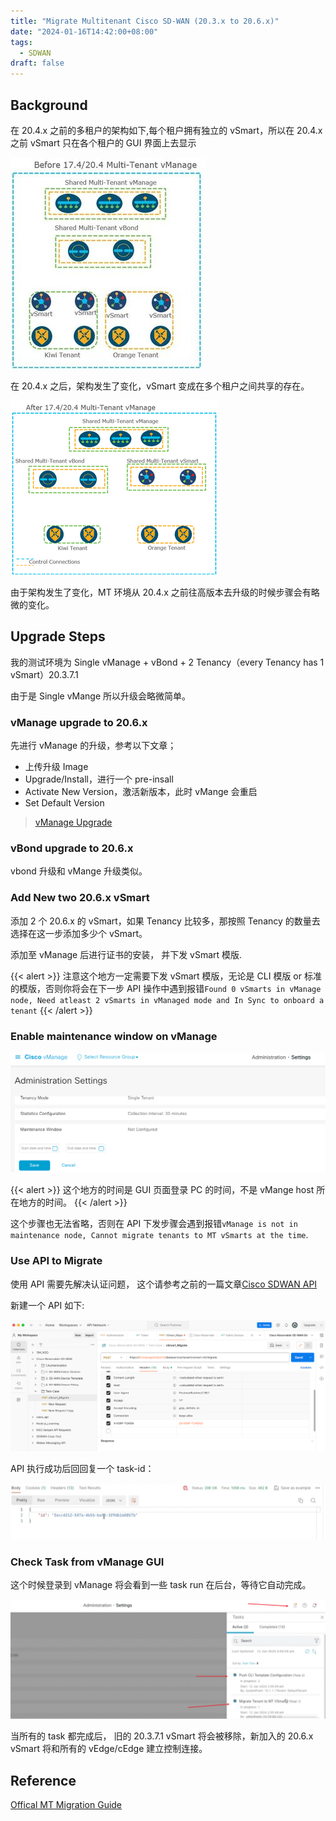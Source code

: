 ```yaml
---
title: "Migrate Multitenant Cisco SD-WAN (20.3.x to 20.6.x)"
date: "2024-01-16T14:42:00+08:00"
tags:
  - SDWAN
draft: false
---
```


## Background

在 20.4.x 之前的多租户的架构如下,每个租户拥有独立的 vSmart，所以在 20.4.x 之前 vSmart 只在各个租户的 GUI 界面上去显示

![Architecture of Multi-Tenancy pre 20.3.X versions](mt-arc-before-20_4.png)

在 20.4.x 之后，架构发生了变化，vSmart 变成在多个租户之间共享的存在。

![Architecture of Mult-Tenancy 20.4/17.4 version and later](mt-arc-after-20_4.png)

由于架构发生了变化，MT 环境从 20.4.x 之前往高版本去升级的时候步骤会有略微的变化。

## Upgrade Steps

我的测试环境为 Single vManage + vBond + 2 Tenancy（every Tenancy has 1 vSmart）20.3.7.1

由于是 Single vMange 所以升级会略微简单。

### vManage upgrade to 20.6.x

先进行 vManage 的升级，参考以下文章；

- 上传升级 Image
- Upgrade/Install，进行一个 pre-insall
- Activate New Version，激活新版本，此时 vMange 会重启
- Set Default Version

> [vManage Upgrade](https://www.cisco.com/c/zh_cn/support/docs/wan/dpt/220424-upgrade-sd-wan-controllers-with-the-use.html#toc-hId--1724275443)

### vBond upgrade to 20.6.x

vbond 升级和 vMange 升级类似。

### Add New two 20.6.x vSmart

添加 2 个 20.6.x 的 vSmart，如果 Tenancy 比较多，那按照 Tenancy 的数量去选择在这一步添加多少个 vSmart。

添加至 vManage 后进行证书的安装， 并下发 vSmart 模版.

{{< alert >}}
注意这个地方一定需要下发 vSmart 模版，无论是 CLI 模版 or 标准的模版，否则你将会在下一步 API 操作中遇到报错`Found 0 vSmarts in vManage node, Need atleast 2 vSmarts in vManaged mode and In Sync to onboard a tenant`
{{< /alert >}}

### Enable maintenance window on vManage

![mw setup on vManage](mw-setup.png)

{{< alert >}}
这个地方的时间是 GUI 页面登录 PC 的时间，不是 vMange host 所在地方的时间。
{{< /alert >}}

这个步骤也无法省略，否则在 API 下发步骤会遇到报错`vManage is not in maintenance node, Cannot migrate tenants to MT vSmarts at the time`.

### Use API to Migrate

使用 API 需要先解决认证问题， 这个请参考之前的一篇文章[Cisco SDWAN API](https://imxing.info/sdwan/cisco-sdwan-api/)

新建一个 API 如下:

![migrate API](migrate-api.png)

API 执行成功后回回复一个 task-id：

![migrate task](migrate-task.png)

### Check Task from vManage GUI

这个时候登录到 vManage 将会看到一些 task run 在后台，等待它自动完成。

![monitor Task](monitor-task.png)

当所有的 task 都完成后， 旧的 20.3.7.1 vSmart 将会被移除，新加入的 20.6.x vSmart 将和所有的 vEdge/cEdge 建立控制连接。

## Reference

[Offical MT Migration Guide](https://www.cisco.com/c/en/us/td/docs/routers/sdwan/configuration/system-interface/vedge-20-x/systems-interfaces-book/sdwan-multitenancy.html#mt-mt-migration)
